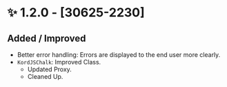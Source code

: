 
# ✨ 1.2.0 - [30625-2230]

## Added / Improved

- Better error handling: Errors are displayed to the end user more clearly.
- `KordJSChalk`: Improved Class.
  - Updated Proxy.
  - Cleaned Up.
